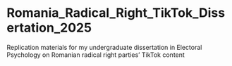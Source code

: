 # Romania_Radical_Right_TikTok_Dissertation_2025
Replication materials for my undergraduate dissertation in Electoral Psychology on Romanian radical right parties’ TikTok content
